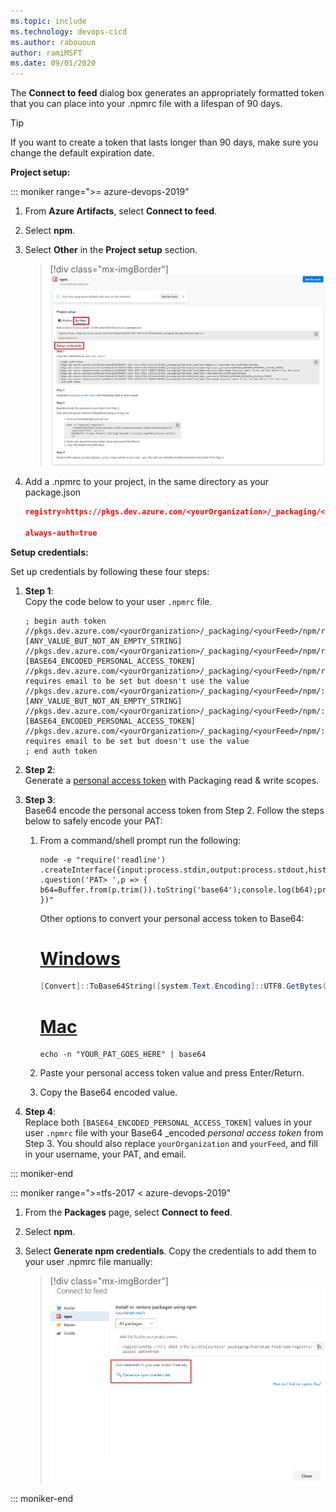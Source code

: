 ```yaml
---
ms.topic: include
ms.technology: devops-cicd
ms.author: rabououn
author: ramiMSFT
ms.date: 09/01/2020
---
```


The **Connect to feed** dialog box generates an appropriately formatted token that you can place into your .npmrc file with a lifespan of 90 days.

<a id="tokenpast90"></a>

> [!TIP]
> If you want to create a token that lasts longer than 90 days, make sure you change the default expiration date.

**Project setup:**

::: moniker range=">= azure-devops-2019"

1. From **Azure Artifacts**, select **Connect to feed**.

1. Select **npm**.

1. Select **Other** in the **Project setup** section.

   > [!div class="mx-imgBorder"] 
   > ![Connect to feed from Azure Artifacts Linux/Mac credentials](../../media/connect-to-feed-npm-creds-azure-devops-newnav.png)

1. Add a .npmrc to your project, in the same directory as your package.json

    ```JSON
    registry=https://pkgs.dev.azure.com/<yourOrganization>/_packaging/<yourFeed>/npm/registry/
    
    always-auth=true
    ```

**Setup credentials:**

Set up credentials by following these four steps:

1. **Step 1**:  
    Copy the code below to your user `.npmrc` file.

    ```
    ; begin auth token
    //pkgs.dev.azure.com/<yourOrganization>/_packaging/<yourFeed>/npm/registry/:username=[ANY_VALUE_BUT_NOT_AN_EMPTY_STRING]
    //pkgs.dev.azure.com/<yourOrganization>/_packaging/<yourFeed>/npm/registry/:_password=[BASE64_ENCODED_PERSONAL_ACCESS_TOKEN]
    //pkgs.dev.azure.com/<yourOrganization>/_packaging/<yourFeed>/npm/registry/:email=npm requires email to be set but doesn't use the value
    //pkgs.dev.azure.com/<yourOrganization>/_packaging/<yourFeed>/npm/:username=[ANY_VALUE_BUT_NOT_AN_EMPTY_STRING]
    //pkgs.dev.azure.com/<yourOrganization>/_packaging/<yourFeed>/npm/:_password=[BASE64_ENCODED_PERSONAL_ACCESS_TOKEN]
    //pkgs.dev.azure.com/<yourOrganization>/_packaging/<yourFeed>/npm/:email=npm requires email to be set but doesn't use the value
    ; end auth token
    ```

2. **Step 2**:  
    Generate a [personal access token](/azure/devops/organizations/accounts/use-personal-access-tokens-to-authenticate) with Packaging read & write scopes.

3. **Step 3**:  
    Base64 encode the personal access token from Step 2. Follow the steps below to safely encode your PAT:

    1. From a command/shell prompt run the following:
        
        ```
        node -e "require('readline') .createInterface({input:process.stdin,output:process.stdout,historySize:0}) .question('PAT> ',p => { b64=Buffer.from(p.trim()).toString('base64');console.log(b64);process.exit(); })"
        ```

        Other options to convert your personal access token to Base64:

        # [Windows](#tab/windows)
        ```powershell
        [Convert]::ToBase64String([system.Text.Encoding]::UTF8.GetBytes("YOUR_PAT_GOES_HERE"))
        ```
    
        # [Mac](#tab/mac)
        ```
        echo -n "YOUR_PAT_GOES_HERE" | base64
        ```

    2. Paste your personal access token value and press Enter/Return.
    3. Copy the Base64 encoded value.

4. **Step 4**:  
    Replace both `[BASE64_ENCODED_PERSONAL_ACCESS_TOKEN]` values in your user `.npmrc` file with your Base64 _encoded _personal access token_ from Step 3. You should also replace `yourOrganization` and `yourFeed`, and fill in your username, your PAT, and email.

::: moniker-end

::: moniker range=">=tfs-2017 < azure-devops-2019"

1. From the **Packages** page, select **Connect to feed**.

2. Select **npm**.

3. Select **Generate npm credentials**. Copy the credentials to add them to your user .npmrc file manually:
    > [!div class="mx-imgBorder"] 
    >![Connect to npm feed TFS2018](../../media/tfs2018-connect-to-npm-feed.png)

::: moniker-end
